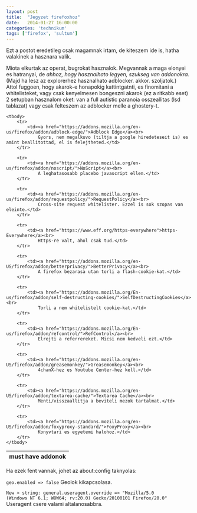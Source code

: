 ```yaml
---
layout: post
title:  "Jegyzet firefoxhoz"
date:   2014-01-27 16:00:00
categories: 'technikum'
tags: ['firefox', 'sultum']
---
```


Ezt a postot eredetileg csak magamnak irtam, de kiteszem ide is, hatha valakinek a hasznara valik.

Miota elkurtak az operat, bugrokat hasznalok. Megvannak a maga elonyei es hatranyai, de <em>ahhoz, hogy hasznalhato legyen, szukseg van addonokra.</em> (Majd ha lesz az explorerhez hasznalhato adblocker. akkor. szoljatok.)<br>
Attol fuggoen, hogy akarok-e honapokig kattintgatnti, es finomitani a whitelisteket, vagy csak kenyelmesen bongeszni akarok (ez a ritkabb eset) 2 setupban hasznalom oket: van a full autistic paranoia osszeallitas (lsd tablazat) vagy csak felteszem az adblocker melle a ghostery-t.

<table class="pure-table pure-table-horizontal">
    <thead>
        <tr>
            <th>must have addonok</th>
        </tr>
    </thead>

    <tbody>
        <tr>
            <td><a href="https://addons.mozilla.org/en-us/firefox/addon/adblock-edge/">Adblock Edge</a><br>
                Gyors, nem megalkuvo (tiltja a google hiredeteseit is) es amint beallitottad, el is felejtheted.</td>
        </tr>

        <tr>
            <td><a href="https://addons.mozilla.org/en-us/firefox/addon/noscript/">NoScript</a><br>
                A leghatasosabb placebo javascript ellen.</td>
        </tr>

        <tr>
            <td><a href="https://addons.mozilla.org/en-us/firefox/addon/requestpolicy/">RequestPolicy</a><br>
                Cross-site request whitelister. Ezzel is sok szopas van eleinte.</td>
        </tr>

        <tr>
            <td><a href="https://www.eff.org/https-everywhere">https-Everywhere</a><br>
                Https-re valt, ahol csak tud.</td>
        </tr>

        <tr>
            <td><a href="https://addons.mozilla.org/en-US/firefox/addon/betterprivacy/">BetterPrivacy</a><br>
                A firefox bezarasa utan torli a flash-cookie-kat.</td>
        </tr>

        <tr>
            <td><a href="https://addons.mozilla.org/En-us/firefox/addon/self-destructing-cookies/">SelfDestructingCookies</a><br>
                Torli a nem whitelistelt cookie-kat.</td>
        </tr>

        <tr>
            <td><a href="https://addons.mozilla.org/En-us/firefox/addon/refcontrol/">RefControl</a><br>
                Elrejti a referrereket. Micsi nem kedveli ezt.</td>
        </tr>

        <tr>
            <td><a href="https://addons.mozilla.org/en-US/firefox/addon/greasemonkey/">Greasemonkey</a><br>
                4chanX-hez es Youtube Center-hez kell.</td>
        </tr>

        <tr>
            <td><a href="https://addons.mozilla.org/en-US/firefox/addon/textarea-cache/">Textarea Cache</a><br>
                Menti/visszaallitja a beviteli mezok tartalmat.</td>
        </tr>

        <tr>
            <td><a href="https://addons.mozilla.org/en-US/firefox/addon/foxyproxy-standard/">FoxyProxy</a><br>
                Konyvtari es egyetemi halohoz.</td>
        </tr>
    </tbody>
</table>

Ha ezek fent vannak, johet az about:config taknyolas:

<code>geo.enabled => false</code> Geolok kikapcsolasa.

<code>New > string: general.useragent.override => "Mozilla/5.0 (Windows NT 6.1; WOW64; rv:20.0) Gecko/20100101 Firefox/20.0"</code> Useragent csere valami altalanosabbra. 
